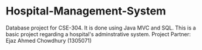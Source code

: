 # Hospital-Management-System
Database project for CSE-304. It is done using Java MVC and SQL.
This is a basic project regarding a hospital's adminstrative system.
Project Partner: Ejaz Ahmed Chowdhury (1305071)
